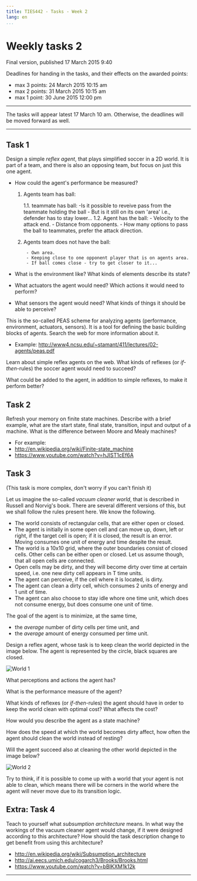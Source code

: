 ```yaml
---
title: TIES442 - Tasks - Week 2
lang: en
...
```


# Weekly tasks 2

Final version, published 17 March 2015 9:40

Deadlines for handing in the tasks, and their effects on the awarded points:

* max 3 points: 24 March 2015 10:15 am
* max 2 points: 31 March 2015 10:15 am
* max 1 point: 30 June 2015 12:00 pm

----

The tasks will appear latest 17 March 10 am. Otherwise, the deadlines will be
moved forward as well.

----

## Task 1

Design a simple *reflex agent*, that plays simplified soccer in a 2D world. It
is part of a team, and there is also an opposing team, but focus on just this
one agent.

* How could the agent's performance be measured?

    1. Agents team has ball:

        1.1. teammate has ball:
            -Is it possible to reveive pass from the teammate holding the ball
            - But is it still on its own 'area' i.e., defender has to stay lower...
        1.2. Agent has the ball:
            - Velocity to the attack end. 
            - Distance from opponents.
            - How many options to pass the ball to teammates, prefer the attack direction. 

    2. Agents team does not have the ball:

            - Own area.
            - Keeping close to one opponent player that is on agents area.
            - If ball comes close - try to get closer to it... 

* What is the environment like? What kinds of elements describe its state?

* What actuators the agent would need? Which actions it would need to perform?
* What sensors the agent would need? What kinds of things it should be able to
  perceive?

This is the so-called PEAS scheme for analyzing agents (performance,
environment, actuators, sensors). It is a tool for defining the basic building
blocks of agents. Search the web for more information about it.

* Example: <http://www4.ncsu.edu/~stamant/411/lectures/02-agents/peas.pdf>

Learn about simple reflex agents on the web. What kinds of reflexes
(or *if-then*-rules) the soccer agent would need to succeed?

What could be added to the agent, in addition to simple reflexes, to make it
perform better?

## Task 2

Refresh your memory on finite state machines. Describe with a brief example,
what are the start state, final state, transition, input and output of a
machine. What is the difference between Moore and Mealy machines?

* For example:
* <http://en.wikipedia.org/wiki/Finite-state_machine>
* <https://www.youtube.com/watch?v=hJIST1cEf6A>

## Task 3

(This task is more complex, don't worry if you can't finish it)

Let us imagine the so-called *vacuum cleaner world*, that is described in
Russell and Norvig's book. There are several different versions of this, but we
shall follow the rules present here. We know the following.

* The world consists of rectangular cells, that are either open or closed.
* The agent is initially in some open cell and can move up, down, left or right,
  if the target cell is open; if it is closed, the result is an error.
  Moving consumes one unit of energy and time despite the result.
* The world is a 10x10 grid, where the outer boundaries consist of closed cells.
  Other cells can be either open or closed. Let us assume though, that all open
  cells are connected.
* Open cells may be dirty, and they will become dirty over time at certain
  speed, i.e. one new dirty cell appears in T time units.
* The agent can perceive, if the cell where it is located, is dirty.
* The agent can clean a dirty cell, which consumes 2 units of energy and 1 unit
  of time.
* The agent can also choose to stay idle whore one time unit, which does not
  consume energy, but does consume one unit of time.

The goal of the agent is to minimize, at the same time,

* the *average* number of dirty cells per time unit, and
* the *average* amount of energy consumed per time unit.

Design a reflex agent, whose task is to keep clean the world depicted in the
image below. The agent is represented by the circle, black squares are closed.

![World 1](/images/world_1.png)

What perceptions and actions the agent has?

What is the performance measure of the agent?

What kinds of reflexes (or *if-then*-rules) the agent should have in order to
keep the world clean with optimal cost? What affects the cost?

How would you describe the agent as a state machine?

How does the speed at which the world becomes dirty affect, how often the agent
should clean the world instead of resting?

Will the agent succeed also at cleaning the other world depicted in the
image below?

![World 2](/images/world_2.png)

Try to think, if it is possible to come up with a world that your agent is not
able to clean, which means there will be corners in the world where the agent
will never move due to its transition logic.

## Extra: Task 4

Teach to yourself what *subsumption architecture* means. In what way the
workings of the vacuum cleaner agent would change, if it were designed according
to this architecture? How should the task description change to get benefit
from using this architecture?

* <http://en.wikipedia.org/wiki/Subsumption_architecture>
* <http://ai.eecs.umich.edu/cogarch3/Brooks/Brooks.html>
* <https://www.youtube.com/watch?v=bBIKXM1k12k>

----
